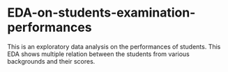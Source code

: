 # EDA-on-students-examination-performances
This is an exploratory data analysis on the performances of students. This EDA shows multiple relation between the students from various backgrounds and their scores.
